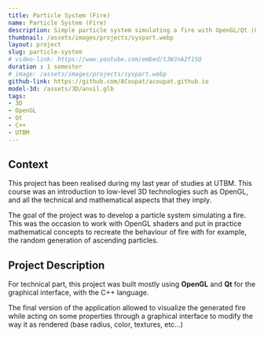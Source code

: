 ```yaml
---
title: Particle System (Fire)
name: Particle System (Fire)
description: Simple particle system simulating a fire with OpenGL/Qt (C++)
thumbnail: /assets/images/projects/syspart.webp
layout: project
slug: particle-system
# video-link: https://www.youtube.com/embed/tJWJnA2f1SQ
duration : 1 semester
# image: /assets/images/projects/syspart.webp
github-link: https://github.com/ACoupat/acoupat.github.io
model-3d: /assets/3D/anvil.glb
tags:
- 3D
- OpenGL
- Qt
- C++
- UTBM
---
```


## Context
This project has been realised during my last year of studies at UTBM. This course was an introduction to low-level 3D technologies such as OpenGL, and all the technical and mathematical aspects that they imply.

The goal of the project was to develop a particle system simulating a fire. This was the occasion to work with OpenGL shaders and put in practice mathematical concepts to recreate the behaviour of fire with for example, the random generation of ascending particles.

## Project Description
For technical part, this project was built mostly using **OpenGL** and **Qt** for the graphical interface, with the C++ language.

The final version of the application allowed to visualize the generated fire while acting on some properties through a graphical interface to modify the way it as rendered (base radius, color, textures, etc...)